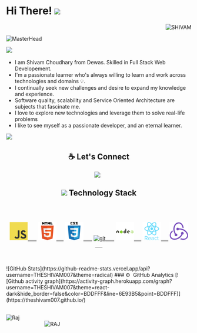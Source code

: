 # Hi There! <img src="https://camo.githubusercontent.com/e8e7b06ecf583bc040eb60e44eb5b8e0ecc5421320a92929ce21522dbc34c891/68747470733a2f2f6d656469612e67697068792e636f6d2f6d656469612f6876524a434c467a6361737252346961377a2f67697068792e676966" width="30px">


<p align="right"> <img src="https://komarev.com/ghpvc/?username=THESHIVAM007&label=Profile%20Views&color=1238b5&style=round" alt="SHIVAM" /> </p>

![MasterHead](https://qph.fs.quoracdn.net/main-qimg-fa7b4bdc3b2f73e749e5c2c646d4ae13)

<img src="https://raw.githubusercontent.com/andreasbm/readme/master/assets/lines/colored.png">
<p align="center">

- I am Shivam Choudhary from Dewas. Skilled in Full Stack Web Developement.
- I'm a passionate learner who's always willing to learn and work across technologies and domains 💡.
- I continually seek new challenges and desire to expand my knowledge and experience.
- Software quality, scalability and Service Oriented Architecture are subjects that fascinate me.
- I love to explore new technologies and leverage them to solve real-life problems 
- I like to see myself as a passionate developer, and an eternal learner.

<img src="https://raw.githubusercontent.com/andreasbm/readme/master/assets/lines/colored.png">

   



</p>


<!-- <br/><br/><br/><br/> -->
<h2 align="center">☕ Let's Connect</h2>
<p align="center">
<a href="https://www.linkedin.com/in/shivam03/"><img height="60" align="center" src="[icons/81f25479-e8c4-49ca-b59d-82688bb9563b.jpg?raw=true](https://cdn-icons-png.flaticon.com/512/174/174857.png)"></a>&nbsp;&nbsp;
</p>
<h2 align="center"><img src="icons/laptop.gif?raw=true" width="50"> Technology Stack </h2>
<br/><br/>
<p align="center">
   <a href="https://developer.mozilla.org/en-US/docs/Web/JavaScript" target="_blank"> <img src="https://raw.githubusercontent.com/devicons/devicon/master/icons/javascript/javascript-original.svg" alt="javascript" width="50" height="50"/> &nbsp;&nbsp;&nbsp;&nbsp;&nbsp;</a> 
   <a href="https://www.w3.org/html/" target="_blank"> <img src="https://raw.githubusercontent.com/devicons/devicon/master/icons/html5/html5-original-wordmark.svg" alt="html5" width="50" height="50"/>&nbsp;&nbsp;&nbsp;&nbsp;&nbsp;</a>
  <a href="https://www.w3schools.com/css/" target="_blank"> <img src="https://raw.githubusercontent.com/devicons/devicon/master/icons/css3/css3-original-wordmark.svg" alt="css3" width="50" height="50"/> &nbsp;&nbsp;&nbsp;&nbsp;&nbsp;</a> 
<a href="https://git-scm.com/" target="_blank"> <img src="https://www.vectorlogo.zone/logos/git-scm/git-scm-icon.svg" alt="git" width="50" height="50"/> &nbsp;&nbsp;&nbsp;&nbsp;&nbsp;</a> 
<a href="https://nodejs.org" target="_blank"> <img src="https://raw.githubusercontent.com/devicons/devicon/master/icons/nodejs/nodejs-original-wordmark.svg" alt="nodejs" width="50" height="50"/>&nbsp;&nbsp;&nbsp;&nbsp;&nbsp;</a> 
<a href="https://reactjs.org/" target="_blank"> <img src="https://raw.githubusercontent.com/devicons/devicon/master/icons/react/react-original-wordmark.svg" alt="react" width="50" height="50"/>&nbsp;&nbsp;&nbsp;&nbsp;&nbsp;</a>
  <a href="https://redux.js.org" target="_blank"> <img src="https://raw.githubusercontent.com/devicons/devicon/master/icons/redux/redux-original.svg" alt="redux" width="50" height="50"/>&nbsp;&nbsp;&nbsp;&nbsp;&nbsp;</a>
 
  </p>
<br/><br/>
![GitHub Stats](https://github-readme-stats.vercel.app/api?username=THESHIVAM007&theme=radical)
### ⚙️ &nbsp;GitHub Analytics
[![Github activity graph](https://activity-graph.herokuapp.com/graph?username=THESHIVAM007&theme=react-dark&hide_border=false&color=BDDFFF&line=6E93B5&point=BDDFFF)](https://theshivam007.github.io/)

 <div >
 <br/>
<p><img align="left"  src="https://github-readme-stats.vercel.app/api/top-langs?username=THESHIVAM007&show_icons=true&locale=en&layout=list&theme=radical" alt="Raj" width="380" /></p>
<p>&nbsp;<img align="right"  src="https://github-readme-streak-stats.herokuapp.com/?user=THESHIVAM007&theme=dark" alt="RAJ" width="400" /></p>
<br/><br/><br/>


</div>

<br/><br/><br/><br/>

<br/><br/><br/><br/>


<br/><br/>


